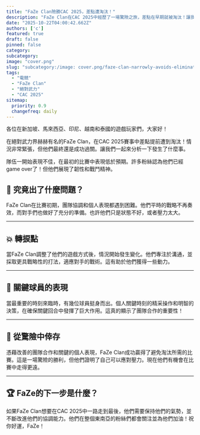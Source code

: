 ```yaml
---
title: "FaZe Clan險勝CAC 2025，差點遭淘汰！"
description: "FaZe Clan在CAC 2025中經歷了一場驚險之旅，差點在早期就被淘汰！讓我們來看看他們是如何倖存的。"
date: "2025-10-22T04:00:42.662Z"
authors: ['c']
featured: true
draft: false
pinned: false
category:
subcategory:
image: "cover.png"
slug: "subcategory:/image: cover.png/faze-clan-narrowly-avoids-elimination-at-cac-2025"
tags:
  - "電競"
  - "FaZe Clan"
  - "絕對武力"
  - "CAC 2025"
sitemap:
  priority: 0.9
  changefreq: daily
---
```


各位在新加坡、馬來西亞、印尼、越南和泰國的遊戲玩家們，大家好！

在絕對武力界赫赫有名的FaZe Clan，在CAC 2025賽事中差點提前遭到淘汰！情況非常緊張，但他們最終還是成功過關。讓我們一起來分析一下發生了什麼事。

隊伍一開始表現不佳，在最初的比賽中表現低於預期。許多粉絲認為他們已經game over了！但他們展現了韌性和戰鬥精神。

## 🤔 究竟出了什麼問題？
FaZe Clan在比賽初期，團隊協調和個人表現都遇到困難。他們平時的戰略不再奏效，而對手們也做好了充分的準備。也許他們只是狀態不好，或者壓力太大。

---

## 💥 轉捩點
當FaZe Clan調整了他們的遊戲方式後，情況開始發生變化。他們專注於溝通，並採取更具戰略性的打法，適應對手的戰術。這有助於他們獲得一些動力。

---

## 💪 關鍵球員的表現
當最重要的時刻來臨時，有幾位球員挺身而出。個人關鍵時刻的精采操作和明智的決策，在確保關鍵回合中發揮了巨大作用。這真的顯示了團隊合作的重要性！

---

## 🥳 從驚險中倖存
憑藉改善的團隊合作和關鍵的個人表現，FaZe Clan成功贏得了避免淘汰所需的比賽。這是一場驚險的勝利，但他們證明了自己可以應對壓力。現在他們有機會在比賽中走得更遠。

---

## 🏆 FaZe的下一步是什麼？
如果FaZe Clan想要在CAC 2025中一路走到最後，他們需要保持他們的氣勢，並不斷改進他們的協調能力。他們在整個東南亞的粉絲們都會關注並為他們加油！祝你好運，FaZe！